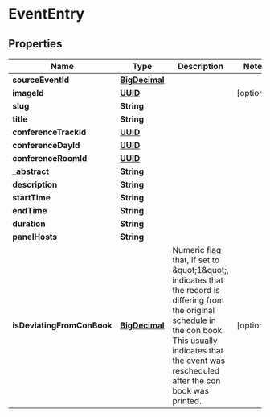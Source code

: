 
# EventEntry

## Properties
Name | Type | Description | Notes
------------ | ------------- | ------------- | -------------
**sourceEventId** | [**BigDecimal**](BigDecimal.md) |  | 
**imageId** | [**UUID**](UUID.md) |  |  [optional]
**slug** | **String** |  | 
**title** | **String** |  | 
**conferenceTrackId** | [**UUID**](UUID.md) |  | 
**conferenceDayId** | [**UUID**](UUID.md) |  | 
**conferenceRoomId** | [**UUID**](UUID.md) |  | 
**_abstract** | **String** |  | 
**description** | **String** |  | 
**startTime** | **String** |  | 
**endTime** | **String** |  | 
**duration** | **String** |  | 
**panelHosts** | **String** |  | 
**isDeviatingFromConBook** | [**BigDecimal**](BigDecimal.md) | Numeric flag that, if set to \&quot;1\&quot;, indicates that the record is differing from the original schedule in the con book. This usually indicates that the event was rescheduled after the con book was printed. |  [optional]



